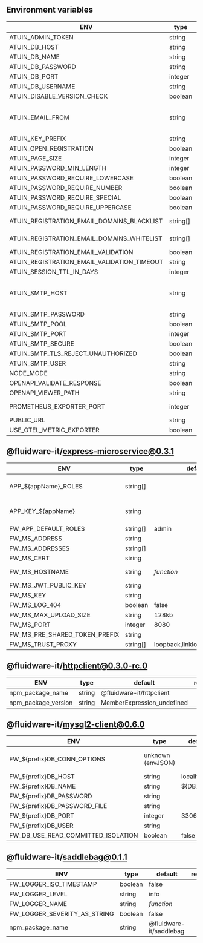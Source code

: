 
## Environment variables

| ENV                                         |     type |               default | required |                                                                                            notes |
| ------------------------------------------- | -------- | --------------------- | -------- | ------------------------------------------------------------------------------------------------ |
| ATUIN_ADMIN_TOKEN                           |   string |                       |          |                                                                                                  |
| ATUIN_DB_HOST                               |   string |             localhost |          |                                                                                                  |
| ATUIN_DB_NAME                               |   string |                 atuin |          |                                                                                                  |
| ATUIN_DB_PASSWORD                           |   string |                 atuin |          |                                                                                                  |
| ATUIN_DB_PORT                               |  integer |                  3306 |          |                                                                                                  |
| ATUIN_DB_USERNAME                           |   string |                 atuin |          |                                                                                                  |
| ATUIN_DISABLE_VERSION_CHECK                 |  boolean |                 false |          |                                                                                                  |
| ATUIN_EMAIL_FROM                            |   string |    natuin@example.com |          | the email address to use as sender. required only if ATUIN_REGISTRATION_EMAIL_VALIDATION is true |
| ATUIN_KEY_PREFIX                            |   string |                natuin |          |                                                                                                  |
| ATUIN_OPEN_REGISTRATION                     |  boolean |                 false |          |                                                                                                  |
| ATUIN_PAGE_SIZE                             |  integer |                  1100 |          |                                                                                                  |
| ATUIN_PASSWORD_MIN_LENGTH                   |  integer |                    16 |          |                                                                 the minimum length of a password |
| ATUIN_PASSWORD_REQUIRE_LOWERCASE            |  boolean |                  true |          |                                                            require at least one lowercase letter |
| ATUIN_PASSWORD_REQUIRE_NUMBER               |  boolean |                  true |          |                                                                      require at least one number |
| ATUIN_PASSWORD_REQUIRE_SPECIAL              |  boolean |                 false |          |                                                           require at least one special character |
| ATUIN_PASSWORD_REQUIRE_UPPERCASE            |  boolean |                 false |          |                                                            require at least one uppercase letter |
| ATUIN_REGISTRATION_EMAIL_DOMAINS_BLACKLIST  | string[] |                       |          |                                   comma separated list of email domains to disallow registration |
| ATUIN_REGISTRATION_EMAIL_DOMAINS_WHITELIST  | string[] |                       |          |                                      comma separated list of email domains to allow registration |
| ATUIN_REGISTRATION_EMAIL_VALIDATION         |  boolean |                 false |          |                                                                                                  |
| ATUIN_REGISTRATION_EMAIL_VALIDATION_TIMEOUT |   string |                    1d |          |                                                                                                  |
| ATUIN_SESSION_TTL_IN_DAYS                   |  integer |                     0 |          |                                                                                                  |
| ATUIN_SMTP_HOST                             |   string |                       |        * |    the hostname of the SMTP server. required only if ATUIN_REGISTRATION_EMAIL_VALIDATION is true |
| ATUIN_SMTP_PASSWORD                         |   string |                       |          |                                                                                                  |
| ATUIN_SMTP_POOL                             |  boolean |                 false |          |                                                                                                  |
| ATUIN_SMTP_PORT                             |  integer |                    25 |          |                                                                                                  |
| ATUIN_SMTP_SECURE                           |  boolean |                 false |          |                                                                                                  |
| ATUIN_SMTP_TLS_REJECT_UNAUTHORIZED          |  boolean |                  true |          |                                                                     do not fail on invalid certs |
| ATUIN_SMTP_USER                             |   string |                       |          |                                                                                                  |
| NODE_MODE                                   |   string |                       |          |                                                        set by the image builder, do not override |
| OPENAPI_VALIDATE_RESPONSE                   |  boolean |                  true |          |                                                                                                  |
| OPENAPI_VIEWER_PATH                         |   string |                 /docs |          |                                                                                                  |
| PROMETHEUS_EXPORTER_PORT                    |  integer |                  8181 |          |                                                  used only if  USE_OTEL_METRIC_EXPORTER is false |
| PUBLIC_URL                                  |   string | http://localhost:8080 |          |                                                                                                  |
| USE_OTEL_METRIC_EXPORTER                    |  boolean |                  true |          |                                                                                                  |

## @fluidware-it/express-microservice@0.3.1

| ENV                           |     type |                        default | required |                        notes |
| ----------------------------- | -------- | ------------------------------ | -------- | ---------------------------- |
| APP_${appName}_ROLES          | string[] |                                |          |   roles to assign to appName |
| APP_KEY_${appName}            |   string |                                |          | pre shared token for appName |
| FW_APP_DEFAULT_ROLES          | string[] |                          admin |          |                              |
| FW_MS_ADDRESS                 |   string |                                |          |                              |
| FW_MS_ADDRESSES               | string[] |                                |          |                              |
| FW_MS_CERT                    |   string |                                |          |                              |
| FW_MS_HOSTNAME                |   string |                     _function_ |          |        default to hostname() |
| FW_MS_JWT_PUBLIC_KEY          |   string |                                |          |                              |
| FW_MS_KEY                     |   string |                                |          |                              |
| FW_MS_LOG_404                 |  boolean |                          false |          |                              |
| FW_MS_MAX_UPLOAD_SIZE         |   string |                          128kb |          |                              |
| FW_MS_PORT                    |  integer |                           8080 |          |                              |
| FW_MS_PRE_SHARED_TOKEN_PREFIX |   string |                                |          |                              |
| FW_MS_TRUST_PROXY             | string[] | loopback,linklocal,uniquelocal |          |                              |

## @fluidware-it/httpclient@0.3.0-rc.0

| ENV                 |   type |                    default | required |    notes |
| ------------------- | ------ | -------------------------- | -------- | -------- |
| npm_package_name    | string |   @fluidware-it/httpclient |          |          |
| npm_package_version | string | MemberExpression_undefined |          |          |

## @fluidware-it/mysql2-client@0.6.0

| ENV                                |              type |    default | required |                                                                                                                notes |
| ---------------------------------- | ----------------- | ---------- | -------- | -------------------------------------------------------------------------------------------------------------------- |
| FW_${prefix}DB_CONN_OPTIONS        | unknown (envJSON) |            |          | JSON string with connection options See https://github.com/mysqljs/mysql#connection-options for all possible options |
| FW_${prefix}DB_HOST                |            string |  localhost |          |                                                                                                                      |
| FW_${prefix}DB_NAME                |            string | ${DB_USER} |          |                                                                                                                      |
| FW_${prefix}DB_PASSWORD            |            string |            |          |                                                                                                                      |
| FW_${prefix}DB_PASSWORD_FILE       |            string |            |          |                                                                                                                      |
| FW_${prefix}DB_PORT                |           integer |       3306 |          |                                                                                                                      |
| FW_${prefix}DB_USER                |            string |            |        * |                                                                                                                      |
| FW_DB_USE_READ_COMMITTED_ISOLATION |           boolean |      false |          |                                                                                                                      |

## @fluidware-it/saddlebag@0.1.1

| ENV                          |    type |                 default | required |    notes |
| ---------------------------- | ------- | ----------------------- | -------- | -------- |
| FW_LOGGER_ISO_TIMESTAMP      | boolean |                   false |          |          |
| FW_LOGGER_LEVEL              |  string |                    info |          |          |
| FW_LOGGER_NAME               |  string |              _function_ |          |          |
| FW_LOGGER_SEVERITY_AS_STRING | boolean |                   false |          |          |
| npm_package_name             |  string | @fluidware-it/saddlebag |          |          |
